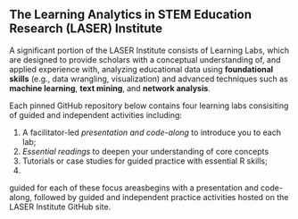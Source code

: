 ## The Learning Analytics in STEM Education Research (LASER) Institute 

A significant portion of the LASER Institute consists of Learning Labs, which are designed to provide scholars with a conceptual understanding of, and applied experience with, analyzing educational data using **foundational skills** (e.g., data wrangling, visualization) and advanced techniques such as  **machine learning**, **text mining**, and **network analysis**. 

Each pinned GitHub repository below contains four learning labs consisiting of guided and independent activities including:
1. A facilitator-led *presentation and code-along* to introduce you to each lab; 
2. _Essential readings_ to deepen your understanding of core concepts
3. Tutorials or case studies for guided practice with essential R skills;
4. 

guided for each of these focus areasbegins with a presentation and code-along, followed by guided and independent practice activities hosted on the LASER Institute GitHub site. 
